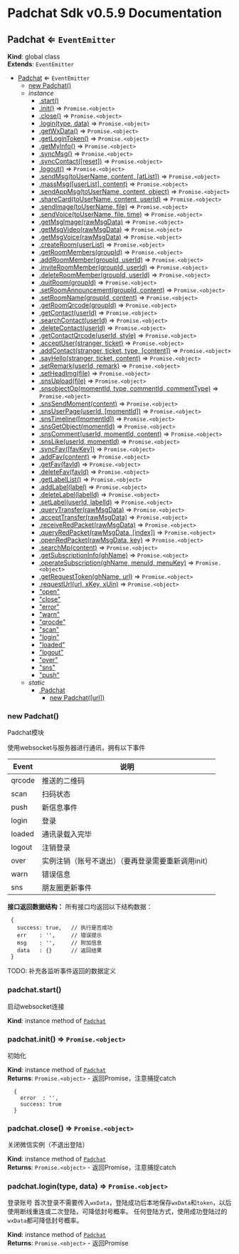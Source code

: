 # Padchat Sdk v0.5.9 Documentation

<a name="Padchat"></a>

## Padchat ⇐ <code>EventEmitter</code>
**Kind**: global class  
**Extends**: <code>EventEmitter</code>  

* [Padchat](#Padchat) ⇐ <code>EventEmitter</code>
    * [new Padchat()](#new_Padchat_new)
    * _instance_
        * [.start()](#Padchat+start)
        * [.init()](#Padchat+init) ⇒ <code>Promise.&lt;object&gt;</code>
        * [.close()](#Padchat+close) ⇒ <code>Promise.&lt;object&gt;</code>
        * [.login(type, data)](#Padchat+login) ⇒ <code>Promise.&lt;object&gt;</code>
        * [.getWxData()](#Padchat+getWxData) ⇒ <code>Promise.&lt;object&gt;</code>
        * [.getLoginToken()](#Padchat+getLoginToken) ⇒ <code>Promise.&lt;object&gt;</code>
        * [.getMyInfo()](#Padchat+getMyInfo) ⇒ <code>Promise.&lt;object&gt;</code>
        * [.syncMsg()](#Padchat+syncMsg) ⇒ <code>Promise.&lt;object&gt;</code>
        * [.syncContact([reset])](#Padchat+syncContact) ⇒ <code>Promise.&lt;object&gt;</code>
        * [.logout()](#Padchat+logout) ⇒ <code>Promise.&lt;object&gt;</code>
        * [.sendMsg(toUserName, content, [atList])](#Padchat+sendMsg) ⇒ <code>Promise.&lt;object&gt;</code>
        * [.massMsg([userList], content)](#Padchat+massMsg) ⇒ <code>Promise.&lt;object&gt;</code>
        * [.sendAppMsg(toUserName, content, object)](#Padchat+sendAppMsg) ⇒ <code>Promise.&lt;object&gt;</code>
        * [.shareCard(toUserName, content, userId)](#Padchat+shareCard) ⇒ <code>Promise.&lt;object&gt;</code>
        * [.sendImage(toUserName, file)](#Padchat+sendImage) ⇒ <code>Promise.&lt;object&gt;</code>
        * [.sendVoice(toUserName, file, time)](#Padchat+sendVoice) ⇒ <code>Promise.&lt;object&gt;</code>
        * [.getMsgImage(rawMsgData)](#Padchat+getMsgImage) ⇒ <code>Promise.&lt;object&gt;</code>
        * [.getMsgVideo(rawMsgData)](#Padchat+getMsgVideo) ⇒ <code>Promise.&lt;object&gt;</code>
        * [.getMsgVoice(rawMsgData)](#Padchat+getMsgVoice) ⇒ <code>Promise.&lt;object&gt;</code>
        * [.createRoom(userList)](#Padchat+createRoom) ⇒ <code>Promise.&lt;object&gt;</code>
        * [.getRoomMembers(groupId)](#Padchat+getRoomMembers) ⇒ <code>Promise.&lt;object&gt;</code>
        * [.addRoomMember(groupId, userId)](#Padchat+addRoomMember) ⇒ <code>Promise.&lt;object&gt;</code>
        * [.inviteRoomMember(groupId, userId)](#Padchat+inviteRoomMember) ⇒ <code>Promise.&lt;object&gt;</code>
        * [.deleteRoomMember(groupId, userId)](#Padchat+deleteRoomMember) ⇒ <code>Promise.&lt;object&gt;</code>
        * [.quitRoom(groupId)](#Padchat+quitRoom) ⇒ <code>Promise.&lt;object&gt;</code>
        * [.setRoomAnnouncement(groupId, content)](#Padchat+setRoomAnnouncement) ⇒ <code>Promise.&lt;object&gt;</code>
        * [.setRoomName(groupId, content)](#Padchat+setRoomName) ⇒ <code>Promise.&lt;object&gt;</code>
        * [.getRoomQrcode(groupId)](#Padchat+getRoomQrcode) ⇒ <code>Promise.&lt;object&gt;</code>
        * [.getContact(userId)](#Padchat+getContact) ⇒ <code>Promise.&lt;object&gt;</code>
        * [.searchContact(userId)](#Padchat+searchContact) ⇒ <code>Promise.&lt;object&gt;</code>
        * [.deleteContact(userId)](#Padchat+deleteContact) ⇒ <code>Promise.&lt;object&gt;</code>
        * [.getContactQrcode(userId, style)](#Padchat+getContactQrcode) ⇒ <code>Promise.&lt;object&gt;</code>
        * [.acceptUser(stranger, ticket)](#Padchat+acceptUser) ⇒ <code>Promise.&lt;object&gt;</code>
        * [.addContact(stranger, ticket, type, [content])](#Padchat+addContact) ⇒ <code>Promise.&lt;object&gt;</code>
        * [.sayHello(stranger, ticket, content)](#Padchat+sayHello) ⇒ <code>Promise.&lt;object&gt;</code>
        * [.setRemark(userId, remark)](#Padchat+setRemark) ⇒ <code>Promise.&lt;object&gt;</code>
        * [.setHeadImg(file)](#Padchat+setHeadImg) ⇒ <code>Promise.&lt;object&gt;</code>
        * [.snsUpload(file)](#Padchat+snsUpload) ⇒ <code>Promise.&lt;object&gt;</code>
        * [.snsobjectOp(momentId, type, commentId, commentType)](#Padchat+snsobjectOp) ⇒ <code>Promise.&lt;object&gt;</code>
        * [.snsSendMoment(content)](#Padchat+snsSendMoment) ⇒ <code>Promise.&lt;object&gt;</code>
        * [.snsUserPage(userId, [momentId])](#Padchat+snsUserPage) ⇒ <code>Promise.&lt;object&gt;</code>
        * [.snsTimeline([momentId])](#Padchat+snsTimeline) ⇒ <code>Promise.&lt;object&gt;</code>
        * [.snsGetObject(momentId)](#Padchat+snsGetObject) ⇒ <code>Promise.&lt;object&gt;</code>
        * [.snsComment(userId, momentId, content)](#Padchat+snsComment) ⇒ <code>Promise.&lt;object&gt;</code>
        * [.snsLike(userId, momentId)](#Padchat+snsLike) ⇒ <code>Promise.&lt;object&gt;</code>
        * [.syncFav([favKey])](#Padchat+syncFav) ⇒ <code>Promise.&lt;object&gt;</code>
        * [.addFav(content)](#Padchat+addFav) ⇒ <code>Promise.&lt;object&gt;</code>
        * [.getFav(favId)](#Padchat+getFav) ⇒ <code>Promise.&lt;object&gt;</code>
        * [.deleteFav(favId)](#Padchat+deleteFav) ⇒ <code>Promise.&lt;object&gt;</code>
        * [.getLabelList()](#Padchat+getLabelList) ⇒ <code>Promise.&lt;object&gt;</code>
        * [.addLabel(label)](#Padchat+addLabel) ⇒ <code>Promise.&lt;object&gt;</code>
        * [.deleteLabel(labelId)](#Padchat+deleteLabel) ⇒ <code>Promise.&lt;object&gt;</code>
        * [.setLabel(userId, labelId)](#Padchat+setLabel) ⇒ <code>Promise.&lt;object&gt;</code>
        * [.queryTransfer(rawMsgData)](#Padchat+queryTransfer) ⇒ <code>Promise.&lt;object&gt;</code>
        * [.acceptTransfer(rawMsgData)](#Padchat+acceptTransfer) ⇒ <code>Promise.&lt;object&gt;</code>
        * [.receiveRedPacket(rawMsgData)](#Padchat+receiveRedPacket) ⇒ <code>Promise.&lt;object&gt;</code>
        * [.queryRedPacket(rawMsgData, [index])](#Padchat+queryRedPacket) ⇒ <code>Promise.&lt;object&gt;</code>
        * [.openRedPacket(rawMsgData, key)](#Padchat+openRedPacket) ⇒ <code>Promise.&lt;object&gt;</code>
        * [.searchMp(content)](#Padchat+searchMp) ⇒ <code>Promise.&lt;object&gt;</code>
        * [.getSubscriptionInfo(ghName)](#Padchat+getSubscriptionInfo) ⇒ <code>Promise.&lt;object&gt;</code>
        * [.operateSubscription(ghName, menuId, menuKey)](#Padchat+operateSubscription) ⇒ <code>Promise.&lt;object&gt;</code>
        * [.getRequestToken(ghName, url)](#Padchat+getRequestToken) ⇒ <code>Promise.&lt;object&gt;</code>
        * [.requestUrl(url, xKey, xUin)](#Padchat+requestUrl) ⇒ <code>Promise.&lt;object&gt;</code>
        * ["open"](#Padchat+event_open)
        * ["close"](#Padchat+event_close)
        * ["error"](#Padchat+event_error)
        * ["warn"](#Padchat+event_warn)
        * ["qrocde"](#Padchat+event_qrocde)
        * ["scan"](#Padchat+event_scan)
        * ["login"](#Padchat+event_login)
        * ["loaded"](#Padchat+event_loaded)
        * ["logout"](#Padchat+event_logout)
        * ["over"](#Padchat+event_over)
        * ["sns"](#Padchat+event_sns)
        * ["push"](#Padchat+event_push)
    * _static_
        * [.Padchat](#Padchat.Padchat)
            * [new Padchat([url])](#new_Padchat.Padchat_new)

<a name="new_Padchat_new"></a>

### new Padchat()
Padchat模块使用websocket与服务器进行通讯，拥有以下事件Event | 说明---- | ----qrcode | 推送的二维码scan | 扫码状态push | 新信息事件login | 登录loaded | 通讯录载入完毕logout | 注销登录over | 实例注销（账号不退出）（要再登录需要重新调用init）warn | 错误信息sns | 朋友圈更新事件**接口返回数据结构：** 所有接口均返回以下结构数据：```
 {
   success: true,   // 执行是否成功
   err    : '',     // 错误提示
   msg    : '',     // 附加信息
   data   : {}      // 返回结果
 }```TODO: 补充各监听事件返回的数据定义

<a name="Padchat+start"></a>

### padchat.start()
启动websocket连接

**Kind**: instance method of [<code>Padchat</code>](#Padchat)  
<a name="Padchat+init"></a>

### padchat.init() ⇒ <code>Promise.&lt;object&gt;</code>
初始化

**Kind**: instance method of [<code>Padchat</code>](#Padchat)  
**Returns**: <code>Promise.&lt;object&gt;</code> - 返回Promise<object>，注意捕捉catch```
  {
    error  : '',
    success: true
  }```  
<a name="Padchat+close"></a>

### padchat.close() ⇒ <code>Promise.&lt;object&gt;</code>
关闭微信实例（不退出登陆）

**Kind**: instance method of [<code>Padchat</code>](#Padchat)  
**Returns**: <code>Promise.&lt;object&gt;</code> - 返回Promise<object>，注意捕捉catch  
<a name="Padchat+login"></a>

### padchat.login(type, data) ⇒ <code>Promise.&lt;object&gt;</code>
登录账号首次登录不需要传入`wxData`，登陆成功后本地保存`wxData`和`token`，以后使用断线重连或二次登陆，可降低封号概率。任何登陆方式，使用成功登陆过的`wxData`都可降低封号概率。

**Kind**: instance method of [<code>Padchat</code>](#Padchat)  
**Returns**: <code>Promise.&lt;object&gt;</code> - 返回Promise<object>，注意捕捉catch```
  {
    error  : '',
    msg    : '请使用手机微信扫码登陆！',
    success: true
  }```  

| Param | Type | Default | Description |
| --- | --- | --- | --- |
| type | <code>string</code> | <code>&quot;qrcode&quot;</code> | 登录类型，默认为扫码登录 <br> `token` **断线重连**，用于短时间使用`wxData`和`token`再次登录。`token`有效期很短，如果登陆失败，建议使用二次登陆方式 <br> `request` **二次登陆**。需要提供`wxData`和`token`数据，手机端会弹出确认框，点击后登陆。不容易封号 <br> `qrcode` **扫码登录**（现在此模式已经可以返回二维码内容的url了） <br> `phone` **手机验证码登录**，建议配合`wxData`使用 <br> `user` **账号密码登录**，建议配合`wxData`使用 |
| data | <code>object</code> |  | 附加数据 |
| [data.wxData] | <code>string</code> |  | 设备信息数据，登录后使用 `getDeviceInfo` 接口获得。<br>使用此数据可免设备安全验证，不容易封号 |
| [data.token] | <code>string</code> |  | 使用用任意方式登录成功后，使用 `getAutoLoginData` 接口获得。 <br>此token有过期时间，断开登录状态一段时间后会过期。 |
| [data.phone] | <code>string</code> |  | 手机号 |
| [data.code] | <code>string</code> |  | 手机验证码 |
| [data.username] | <code>string</code> |  | 用户名/qq号/手机号 |
| [data.password] | <code>string</code> |  | 密码 |

**Example** *(扫码登陆)*  
```js
const wx = new Padchat()
wx.on('open',()=>{
  await wx.init()
  await wx.login('qrcode',{wxData:'xxx'})
})
```
**Example** *(账号密码登陆)*  
```js
const wx = new Padchat()
wx.on('open',()=>{
  await wx.init()
  await wx.login('user',{wxData:'xxx',username:'name',password:'123456'})
})
```
**Example** *(手机验证码)*  
```js
const wx = new Padchat()
wx.on('open',()=>{
  await wx.init()
  await wx.login('phone',{wxData:'xxx',phone:'13512345678',code:'123456'})
})
```
**Example** *(断线重连)*  
```js
const wx = new Padchat()
wx.on('open',()=>{
  await wx.init()
  await wx.login('token',{wxData:'xxx',token:'xxxxx'})
})
```
**Example** *(二次登陆)*  
```js
const wx = new Padchat()
wx.on('open',()=>{
  await wx.init()
  await wx.login('request',{wxData:'xxx',token:'xxxxx'})
})
```
<a name="Padchat+getWxData"></a>

### padchat.getWxData() ⇒ <code>Promise.&lt;object&gt;</code>
获取设备62数据**WARN: ** 如果使用62数据进行登陆，再获取到的62数据是无效的，一定不要用。事实上，只要你有一次登陆成功，以后一直用这个62数据，不需要更换。

**Kind**: instance method of [<code>Padchat</code>](#Padchat)  
**Returns**: <code>Promise.&lt;object&gt;</code> - 返回Promise<object>，注意捕捉catch```
  {
    error: '', success: true,
    data :
      {
        wxData: '62xxxxx'  //设备62数据
      }
  }```  
<a name="Padchat+getLoginToken"></a>

### padchat.getLoginToken() ⇒ <code>Promise.&lt;object&gt;</code>
获取二次登陆数据

**Kind**: instance method of [<code>Padchat</code>](#Padchat)  
**Returns**: <code>Promise.&lt;object&gt;</code> - 返回Promise<object>，注意捕捉catch```
  {
    error  : '',
    success: true,
    data   :
      {
        message: '',
        status : 0,
        token  : 'xxxx',   //二次登陆token
        uin    : 14900000  //微信号uin，唯一值
      }
  }```  
<a name="Padchat+getMyInfo"></a>

### padchat.getMyInfo() ⇒ <code>Promise.&lt;object&gt;</code>
获取微信号信息

**Kind**: instance method of [<code>Padchat</code>](#Padchat)  
**Returns**: <code>Promise.&lt;object&gt;</code> - 返回Promise<object>，注意捕捉catch```
  {
    error  : '',
    success: true,
    data:
      {
        userName: 'wxid_xxxx',   //微信号id，注意不一定是微信号，全局唯一
        uin     : 101234567      //微信号uin，全局唯一
      }
  }```  
<a name="Padchat+syncMsg"></a>

### padchat.syncMsg() ⇒ <code>Promise.&lt;object&gt;</code>
同步消息使用此接口手动触发同步消息，一般用于刚登陆后调用，可立即开始同步消息。否则会在有新消息时才开始同步消息。

**Kind**: instance method of [<code>Padchat</code>](#Padchat)  
**Returns**: <code>Promise.&lt;object&gt;</code> - 返回Promise<object>，注意捕捉catch  
<a name="Padchat+syncContact"></a>

### padchat.syncContact([reset]) ⇒ <code>Promise.&lt;object&gt;</code>
同步通讯录使用此接口可以触发同步通讯录，如果设置`reset`为`true`，则会先重置同步状态。重置同步状态后，会再次接收到前一段时间内的消息推送，需自行处理过滤。

**Kind**: instance method of [<code>Padchat</code>](#Padchat)  
**Returns**: <code>Promise.&lt;object&gt;</code> - 返回Promise<object>，注意捕捉catch  

| Param | Type | Default | Description |
| --- | --- | --- | --- |
| [reset] | <code>boolean</code> | <code>false</code> | 是否重置同步状态 |

<a name="Padchat+logout"></a>

### padchat.logout() ⇒ <code>Promise.&lt;object&gt;</code>
退出登录

**Kind**: instance method of [<code>Padchat</code>](#Padchat)  
**Returns**: <code>Promise.&lt;object&gt;</code> - 返回Promise<object>，注意捕捉catch  
<a name="Padchat+sendMsg"></a>

### padchat.sendMsg(toUserName, content, [atList]) ⇒ <code>Promise.&lt;object&gt;</code>
发送文字信息

**Kind**: instance method of [<code>Padchat</code>](#Padchat)  
**Returns**: <code>Promise.&lt;object&gt;</code> - 返回Promise<object>，注意捕捉catch```
  {
    error: '', success: true,
    data : {
      message: '',
      msgId  : '5172746684759824075',
      status : 0
    }
  }```  

| Param | Type | Default | Description |
| --- | --- | --- | --- |
| toUserName | <code>string</code> |  | 接收者的wxid |
| content | <code>string</code> |  | 内容文本 |
| [atList] | <code>Array.&lt;string&gt;</code> | <code>[]</code> | 向群内发信息时，要@的用户wxid数组 FIXME: 无法At用户 |

<a name="Padchat+massMsg"></a>

### padchat.massMsg([userList], content) ⇒ <code>Promise.&lt;object&gt;</code>
群发文字信息FIXME: 此接口有问题，暂停使用

**Kind**: instance method of [<code>Padchat</code>](#Padchat)  
**Returns**: <code>Promise.&lt;object&gt;</code> - 返回Promise<object>，注意捕捉catch  

| Param | Type | Default | Description |
| --- | --- | --- | --- |
| [userList] | <code>Array.&lt;string&gt;</code> | <code>[]</code> | 接收者wxid数组 |
| content | <code>string</code> |  | 内容文本 |

<a name="Padchat+sendAppMsg"></a>

### padchat.sendAppMsg(toUserName, content, object) ⇒ <code>Promise.&lt;object&gt;</code>
发送App消息(含小程序)

**Kind**: instance method of [<code>Padchat</code>](#Padchat)  
**Returns**: <code>Promise.&lt;object&gt;</code> - 返回Promise<object>，注意捕捉catch```
  {
    error: '', success: true,
    data : {
      message: '',
      msgId  : '2195811529497100215',
      status : 0
    }
  }```  

| Param | Type | Description |
| --- | --- | --- |
| toUserName | <code>string</code> | 接收者的wxid |
| content | <code>object</code> \| <code>string</code> | app消息体文本(appmsg xml结构) |
| object | <code>object</code> | app消息体对象(消息体文本和对象二选一) |
| [object.appid] | <code>string</code> | appid，忽略即可 |
| [object.sdkver] | <code>string</code> | sdk版本，忽略即可 |
| [object.title] | <code>string</code> | 标题 |
| [object.des] | <code>string</code> | 描述 |
| [object.url] | <code>string</code> | 链接url |
| [object.thumburl] | <code>string</code> | 缩略图url |

**Example** *(发送app消息对象)*  
```js
// 直接在第二个参数中传入消息体对象
await wx.sendAppMsg('filehelper',{
      appid    = '',   //appid，忽略即可
      sdkver   = '',   //sdk版本，忽略即可
      title    = '',   //标题
      des      = '',   //描述
      url      = '',   //链接url
      thumburl = '',   //缩略图url
    })
```
**Example** *(发送app消息体文本)*  
```js
// 如第二个参数传入非空文本，则忽略第三个参数
await wx.sendAppMsg('filehelper','<appmsg><title>标题</title><des>描述</des><action>view</action><type>5</type><showtype>0</showtype><content></content><url>http://wx.qq.com</url><thumburl>http://wx.qq.com/logo.png</thumburl></appmsg>'})
```
<a name="Padchat+shareCard"></a>

### padchat.shareCard(toUserName, content, userId) ⇒ <code>Promise.&lt;object&gt;</code>
分享名片

**Kind**: instance method of [<code>Padchat</code>](#Padchat)  
**Returns**: <code>Promise.&lt;object&gt;</code> - 返回Promise<object>，注意捕捉catch```
  {
    error: '', success: true,
    data : {
      message: '',
      msgId  : '1797099903789182796',
      status : 0
    }
  }```  

| Param | Type | Description |
| --- | --- | --- |
| toUserName | <code>string</code> | 接收者的wxid |
| content | <code>string</code> | 内容文本 |
| userId | <code>string</code> | 被分享人wxid |

<a name="Padchat+sendImage"></a>

### padchat.sendImage(toUserName, file) ⇒ <code>Promise.&lt;object&gt;</code>
发送图片消息

**Kind**: instance method of [<code>Padchat</code>](#Padchat)  
**Returns**: <code>Promise.&lt;object&gt;</code> - 返回Promise<object>，注意捕捉catch```
  {
    error: '', success: true,
    data : {
      message: '',
      msgId  : '1797099903789182796',
      status : 0
    }
  }```  

| Param | Type | Description |
| --- | --- | --- |
| toUserName | <code>string</code> | 接收者的wxid |
| file | <code>Buffer</code> \| <code>string</code> | 图片Buffer数据或base64 |

<a name="Padchat+sendVoice"></a>

### padchat.sendVoice(toUserName, file, time) ⇒ <code>Promise.&lt;object&gt;</code>
发送语音消息注意：只能发送silk格式的语音文件

**Kind**: instance method of [<code>Padchat</code>](#Padchat)  
**Returns**: <code>Promise.&lt;object&gt;</code> - 返回Promise<object>，注意捕捉catch```
  {
    error: '', success: true,
    data : {
      data   : 2490,                   //语音文件尺寸
      message: '',
      msgId  : '136722815749654341',
      size   : 0,
      status : 0
    }
  }```  

| Param | Type | Default | Description |
| --- | --- | --- | --- |
| toUserName | <code>string</code> |  | 接收者的wxid |
| file | <code>Buffer</code> \| <code>string</code> |  | 语音Buffer数据或base64 |
| time | <code>number</code> | <code>0</code> | 语音时间，单位为毫秒 |

<a name="Padchat+getMsgImage"></a>

### padchat.getMsgImage(rawMsgData) ⇒ <code>Promise.&lt;object&gt;</code>
获取消息原始图片在push事件中收到的data数据是缩略图图片数据，使用本接口获取原图数据

**Kind**: instance method of [<code>Padchat</code>](#Padchat)  
**Returns**: <code>Promise.&lt;object&gt;</code> - 返回Promise<object>，注意捕捉catch```
  {
    success: true,
    data   :
      {
        image  : 'base64_xxxx',   //base64编码的原图数据
        message: '',
        size   : 8139,            //图片数据尺寸
        status : 0
      }
  }```  

| Param | Type | Description |
| --- | --- | --- |
| rawMsgData | <code>object</code> | 推送的消息结构体，即`push`事件中收到的Object |

<a name="Padchat+getMsgVideo"></a>

### padchat.getMsgVideo(rawMsgData) ⇒ <code>Promise.&lt;object&gt;</code>
获取消息原始视频在push事件中只获得推送通知，不包含视频数据，需要使用本接口获取视频文件数据

**Kind**: instance method of [<code>Padchat</code>](#Padchat)  
**Returns**: <code>Promise.&lt;object&gt;</code> - 返回Promise<object>，注意捕捉catch```
  {
    success: true,
    data   :
      {
        message: '',
        size   : 160036,        //视频数据尺寸
        status : 0,
        video  : 'base64_xxxx'  //base64编码的视频数据
      }
  }```  

| Param | Type | Description |
| --- | --- | --- |
| rawMsgData | <code>object</code> | 推送的消息结构体，即`push`事件中收到的Object |

<a name="Padchat+getMsgVoice"></a>

### padchat.getMsgVoice(rawMsgData) ⇒ <code>Promise.&lt;object&gt;</code>
获取消息语音数据这个接口获取到的与push事件中接收到的数据一致，是base64编码的silk格式语音数据BUG: 超过60Kb的语音数据，只能拉取到60Kb，也就是说大约36~40秒以上的语音会丢失后边部分语音内容

**Kind**: instance method of [<code>Padchat</code>](#Padchat)  
**Returns**: <code>Promise.&lt;object&gt;</code> - 返回Promise<object>，注意捕捉catch```
  {
    success: true,
    data   :
      {
        message: '',
        size   : 2490,          //语音数据尺寸
        status : 0,
        voice  : 'base64_xxxx'  //base64编码的语音数据
      }
  }```  

| Param | Type | Description |
| --- | --- | --- |
| rawMsgData | <code>object</code> | 推送的消息结构体，即`push`事件中收到的Object |

<a name="Padchat+createRoom"></a>

### padchat.createRoom(userList) ⇒ <code>Promise.&lt;object&gt;</code>
创建群注意：如果有用户存在问题不能进群，则会建群失败。但判断是否成功应以`userName`字段

**Kind**: instance method of [<code>Padchat</code>](#Padchat)  
**Returns**: <code>Promise.&lt;object&gt;</code> - 返回Promise<object>，注意捕捉catch```
  {
    success: true,
    data   :
      {
        message : 'Everything is OK',    //操作结果提示，失败为`MemberList are wrong`
        status  : 0,
        userName: '5658541000@chatroom'  //如果建群成功，则返回群id
      }
  }```  

| Param | Type | Description |
| --- | --- | --- |
| userList | <code>Array.&lt;string&gt;</code> | 用户wxid数组 |

<a name="Padchat+getRoomMembers"></a>

### padchat.getRoomMembers(groupId) ⇒ <code>Promise.&lt;object&gt;</code>
获取群成员信息

**Kind**: instance method of [<code>Padchat</code>](#Padchat)  
**Returns**: <code>Promise.&lt;object&gt;</code> - 返回Promise<object>，注意捕捉catch```
  {
    success: true,
    data   :
      {
        chatroomId: 700000001,
        count     : 3,           //群成员数量
        member    :              //群成员列表
         [{
            bigHead         : 'http://wx.qlogo.cn/xxx/0',     //大头像url
            chatroomNickName: '',                             //群内昵称
            invitedBy       : 'binsee',                       //进群邀请人
            nickName        : '小木匠',                          //昵称
            smallHead       : 'http://wx.qlogo.cn/xxx/132',   //小头像url
            userName        : 'wxid_xxxx'                     //wxid
          }],
        message : '',
        status  : 0,
        userName: '5658541000@chatroom'  //群id
      }
  }```  

| Param | Type | Description |
| --- | --- | --- |
| groupId | <code>string</code> | 群id |

<a name="Padchat+addRoomMember"></a>

### padchat.addRoomMember(groupId, userId) ⇒ <code>Promise.&lt;object&gt;</code>
添加群成员

**Kind**: instance method of [<code>Padchat</code>](#Padchat)  
**Returns**: <code>Promise.&lt;object&gt;</code> - 返回Promise<object>，注意捕捉catch```
  {
    success: true,
    data   : {
      message: 'Everything is OK',   //失败为`MemberList are wrong`
      status : 0
    }
  }```  

| Param | Type | Description |
| --- | --- | --- |
| groupId | <code>string</code> | 群id |
| userId | <code>string</code> | 用户wxid |

<a name="Padchat+inviteRoomMember"></a>

### padchat.inviteRoomMember(groupId, userId) ⇒ <code>Promise.&lt;object&gt;</code>
邀请群成员会给对方发送一条邀请消息，无法判断对方是否真的接收到

**Kind**: instance method of [<code>Padchat</code>](#Padchat)  
**Returns**: <code>Promise.&lt;object&gt;</code> - 返回Promise<object>，注意捕捉catch```
  {
    success: true,
    data   : {
      message: '',
      status : 0
    }
  }```  

| Param | Type | Description |
| --- | --- | --- |
| groupId | <code>string</code> | 群id |
| userId | <code>string</code> | 用户wxid |

<a name="Padchat+deleteRoomMember"></a>

### padchat.deleteRoomMember(groupId, userId) ⇒ <code>Promise.&lt;object&gt;</code>
删除群成员

**Kind**: instance method of [<code>Padchat</code>](#Padchat)  
**Returns**: <code>Promise.&lt;object&gt;</code> - 返回Promise<object>，注意捕捉catch```
  {
    success: true,
    data   : {
      message: '',
      status : 0
    }
  }```  

| Param | Type | Description |
| --- | --- | --- |
| groupId | <code>string</code> | 群id |
| userId | <code>string</code> | 用户wxid |

<a name="Padchat+quitRoom"></a>

### padchat.quitRoom(groupId) ⇒ <code>Promise.&lt;object&gt;</code>
退出群

**Kind**: instance method of [<code>Padchat</code>](#Padchat)  
**Returns**: <code>Promise.&lt;object&gt;</code> - 返回Promise<object>，注意捕捉catch```
  {
    success: true,
    data   : {
      message: '',
      status : 0
    }
  }```  

| Param | Type | Description |
| --- | --- | --- |
| groupId | <code>string</code> | 群id |

<a name="Padchat+setRoomAnnouncement"></a>

### padchat.setRoomAnnouncement(groupId, content) ⇒ <code>Promise.&lt;object&gt;</code>
设置群公告

**Kind**: instance method of [<code>Padchat</code>](#Padchat)  
**Returns**: <code>Promise.&lt;object&gt;</code> - 返回Promise<object>，注意捕捉catch```
  {
    success: true,
    data   : {
      message: '',
      status : 0
    }
  }```  

| Param | Type | Description |
| --- | --- | --- |
| groupId | <code>string</code> | 群id |
| content | <code>string</code> | 群公告内容 |

<a name="Padchat+setRoomName"></a>

### padchat.setRoomName(groupId, content) ⇒ <code>Promise.&lt;object&gt;</code>
设置群名称

**Kind**: instance method of [<code>Padchat</code>](#Padchat)  
**Returns**: <code>Promise.&lt;object&gt;</code> - 返回Promise<object>，注意捕捉catch```
  {
    success: true,
    data   : {
      message: '',
      status : 0
    }
  }```  

| Param | Type | Description |
| --- | --- | --- |
| groupId | <code>string</code> | 群id |
| content | <code>string</code> | 群名称 |

<a name="Padchat+getRoomQrcode"></a>

### padchat.getRoomQrcode(groupId) ⇒ <code>Promise.&lt;object&gt;</code>
获取微信群二维码

**Kind**: instance method of [<code>Padchat</code>](#Padchat)  
**Returns**: <code>Promise.&lt;object&gt;</code> - 返回Promise<object>，注意捕捉catch```
  {
    success: true,
    data   :
      {
        footer : '该二维码7天内(4月13日前)有效，重新进入将更新',
        message: '',
        qrCode : '',                            //进群二维码图片base64
        status : 0
      }
  }```  

| Param | Type | Description |
| --- | --- | --- |
| groupId | <code>string</code> | 群id |

<a name="Padchat+getContact"></a>

### padchat.getContact(userId) ⇒ <code>Promise.&lt;object&gt;</code>
获取用户/群信息

**Kind**: instance method of [<code>Padchat</code>](#Padchat)  
**Returns**: <code>Promise.&lt;object&gt;</code> - 返回Promise<object>，注意捕捉catch微信用户/公众号返回：```
  {
    success: true,
    data   :
      {
        bigHead        : 'http://wx.qlogo.cn/xxx/0',     //大头像url
        city           : 'mesa',                         //城市
        country        : 'CN',                           //国家
        intro          : '',                             //简介（公众号主体）
        label          : '',                             //（标签）
        message        : '',
        nickName       : '杉木',                           //昵称
        provincia      : 'Henan',                        //省份
        pyInitial      : 'SM',                           //昵称拼音简写
        quanPin        : 'shamu',                        //昵称拼音
        remark         : '',                             //备注
        remarkPyInitial: '',                             //备注拼音简写
        remarkQuanPin  : '',                             //备注拼音
        sex            : 1,                              //性别：1男2女
        signature      : '签名',                           //个性签名
        smallHead      : 'http://wx.qlogo.cn/xxx/132',   //小头像url
        status         : 0,
        stranger       : 'v1_xxx@stranger',              //用户v1码，从未加过好友则为空
        ticket         : 'v2_xxx@stranger',              //用户v2码，如果非空则为单向好友(非对方好友)
        userName       : 'binxxx'                        //用户wxid
      }
  }```微信群返回:```
  {
    success: true,
    data   : {
      city           : '',
      country        : '',
      intro          : '',
      label          : '',
      member         : [],                            //群成员wxid数组
      message        : '',
      provincia      : '',
      remark         : '',
      sex            : 0,
      signature      : '',
      status         : 0,
      stranger       : 'v1_xxx@stranger',
      ticket         : '',
      bigHead        : '',
      chatroomId     : 700001234,
      chatroomOwner  : 'wxid_xxx',
      maxMemberCount : 500,                           //群最大人数
      memberCount    : 377,                           //群当前人数
      nickName       : 'Wechaty Developers\' Home',   //群名称
      pyInitial      : 'WECHATYDEVELOPERSHOME',
      quanPin        : 'WechatyDevelopersHome',
      remarkPyInitial: '',
      remarkQuanPin  : '',
      smallHead      : 'http://wx.qlogo.cn/xxx/0',    //群头像url
      userName       : '1234567890@chatroom'
    }
  }```  

| Param | Type | Description |
| --- | --- | --- |
| userId | <code>string</code> | 用户wxid/群id |

<a name="Padchat+searchContact"></a>

### padchat.searchContact(userId) ⇒ <code>Promise.&lt;object&gt;</code>
搜索用户可用此接口来判断是否已经加对方为好友

**Kind**: instance method of [<code>Padchat</code>](#Padchat)  
**Returns**: <code>Promise.&lt;object&gt;</code> - 返回Promise<object>，注意捕捉catch```
  {
    success: true,
    data   :
      {
        bigHead  : 'http://wx.qlogo.cn/xxx/0',     //大头像url
        city     : 'mesa',                         //城市
        country  : 'CN',                           //国家
        message  : '',
        nickName : '杉木',                           //昵称
        provincia: 'Henan',                        //省份
        pyInitial: 'SM',                           //昵称拼音简写
        quanPin  : 'shamu',                        //昵称拼音
        sex      : 1,                              //性别：1男2女
        signature: '签名',                           //个性签名
        smallHead: 'http://wx.qlogo.cn/xxx/132',   //小头像url
        status   : 0,
        stranger : 'v1_xxx@stranger',              //好友为空，非好友显示v2码
        userName : 'binxxx'                        //是自己好友显示wxid，非好友为v1码
      }
  }```  

| Param | Type | Description |
| --- | --- | --- |
| userId | <code>string</code> | 用户wxid |

<a name="Padchat+deleteContact"></a>

### padchat.deleteContact(userId) ⇒ <code>Promise.&lt;object&gt;</code>
删除好友

**Kind**: instance method of [<code>Padchat</code>](#Padchat)  
**Returns**: <code>Promise.&lt;object&gt;</code> - 返回Promise<object>，注意捕捉catch```
  {
    success: true,
    data   : {
      message: '',
      status : 0
    }
  }```  

| Param | Type | Description |
| --- | --- | --- |
| userId | <code>string</code> | 用户wxid |

<a name="Padchat+getContactQrcode"></a>

### padchat.getContactQrcode(userId, style) ⇒ <code>Promise.&lt;object&gt;</code>
获取用户二维码仅限获取自己的二维码，无法获取其他人的二维码

**Kind**: instance method of [<code>Padchat</code>](#Padchat)  
**Returns**: <code>Promise.&lt;object&gt;</code> - 返回Promise<object>，注意捕捉catch```
  {
    success: true,
    data   :
      {
        footer : '',
        message: '',
        qrCode : '',   //二维码图片base64
        status : 0
      }
  }```  

| Param | Type | Default | Description |
| --- | --- | --- | --- |
| userId | <code>string</code> |  | 用户wxid |
| style | <code>Number</code> | <code>0</code> | 二维码风格。可用范围0-3 |

<a name="Padchat+acceptUser"></a>

### padchat.acceptUser(stranger, ticket) ⇒ <code>Promise.&lt;object&gt;</code>
通过好友验证

**Kind**: instance method of [<code>Padchat</code>](#Padchat)  
**Returns**: <code>Promise.&lt;object&gt;</code> - 返回Promise<object>，注意捕捉catch```
  {
    success: true,
    data   : {
      message: '',
      status : 0
    }
  }```  

| Param | Type | Description |
| --- | --- | --- |
| stranger | <code>string</code> | 用户stranger数据 |
| ticket | <code>string</code> | 用户ticket数据 |

<a name="Padchat+addContact"></a>

### padchat.addContact(stranger, ticket, type, [content]) ⇒ <code>Promise.&lt;object&gt;</code>
添加好友

**Kind**: instance method of [<code>Padchat</code>](#Padchat)  
**Returns**: <code>Promise.&lt;object&gt;</code> - 返回Promise<object>，注意捕捉catch```
  {
    success: true,
    data   : {
      message: '',
      status : 0    //如果对方设置了验证，会返回-44
    }
  }```  

| Param | Type | Default | Description |
| --- | --- | --- | --- |
| stranger | <code>string</code> |  | 用户stranger数据 |
| ticket | <code>string</code> |  | 用户ticket数据 |
| type | <code>Number</code> | <code>3</code> | 添加好友途径   <br> `0` : 通过微信号搜索   <br> `1` : 搜索QQ号   <br> `3` : 通过微信号搜索   <br> `4` : 通过QQ好友添加   <br> `8` : 通过群聊   <br> `12`: 来自QQ好友   <br> `14`: 通过群聊   <br> `15`: 通过搜索手机号   <br> `17`: 通过名片分享      //未验证   <br> `22`: 通过摇一摇打招呼方式  //未验证   <br> `25`: 通过漂流瓶       //未验证   <br> `30`: 通过二维码方式     //未验证 |
| [content] | <code>string</code> | <code>&quot;&#x27;&#x27;&quot;</code> | 验证信息 |

<a name="Padchat+sayHello"></a>

### padchat.sayHello(stranger, ticket, content) ⇒ <code>Promise.&lt;object&gt;</code>
打招呼如果已经是好友，会收到由系统自动发送，来自对方的一条文本信息“xx已通过你的朋友验证请求，现在可以开始聊天了”

**Kind**: instance method of [<code>Padchat</code>](#Padchat)  
**Returns**: <code>Promise.&lt;object&gt;</code> - 返回Promise<object>，注意捕捉catch```
  {
    success: true,
    data   : {
      message: '',
      status : 0
    }
  }```  

| Param | Type | Description |
| --- | --- | --- |
| stranger | <code>string</code> | 用户stranger数据 |
| ticket | <code>string</code> | 用户ticket数据 |
| content | <code>string</code> | 打招呼内容 |

<a name="Padchat+setRemark"></a>

### padchat.setRemark(userId, remark) ⇒ <code>Promise.&lt;object&gt;</code>
设置备注

**Kind**: instance method of [<code>Padchat</code>](#Padchat)  
**Returns**: <code>Promise.&lt;object&gt;</code> - 返回Promise<object>，注意捕捉catch```
  {
    success: true,
    data   : {
      message: '',
      status : 0
    }
  }```  

| Param | Type | Description |
| --- | --- | --- |
| userId | <code>string</code> | 用户wxid |
| remark | <code>string</code> | 备注名称 |

<a name="Padchat+setHeadImg"></a>

### padchat.setHeadImg(file) ⇒ <code>Promise.&lt;object&gt;</code>
设置头像

**Kind**: instance method of [<code>Padchat</code>](#Padchat)  
**Returns**: <code>Promise.&lt;object&gt;</code> - 返回Promise<object>，注意捕捉catch```
    {
      success: true,
      data   :
        {
          bigHead  : 'http://wx.qlogo.cn/mmhead/ver_1/xxx/0',
          data     : 1527,                                        //图片文件尺寸
          message  : '',
          size     : 1527,                                        //图片文件尺寸
          smallHead: 'http://wx.qlogo.cn/mmhead/ver_1/xxx/132',
          status   : 0
        }
    }```  

| Param | Type | Description |
| --- | --- | --- |
| file | <code>Buffer</code> \| <code>string</code> | 图片Buffer数据或base64 |

<a name="Padchat+snsUpload"></a>

### padchat.snsUpload(file) ⇒ <code>Promise.&lt;object&gt;</code>
上传图片到朋友圈NOTE: 此接口只能上传图片，并不会将图片发到朋友圈中

**Kind**: instance method of [<code>Padchat</code>](#Padchat)  
**Returns**: <code>Promise.&lt;object&gt;</code> - 返回Promise<object>，注意捕捉catch```
    {
      success: true,
      data   :
        {
          bigHead  : 'http://mmsns.qpic.cn/mmsns/xxx/0',
          data     : 1527,                                   //图片文件尺寸
          message  : '',
          size     : 1527,                                   //图片文件尺寸
          smallHead: 'http://mmsns.qpic.cn/mmsns/xxx/150',
          status   : 0
        }
    }```  

| Param | Type | Description |
| --- | --- | --- |
| file | <code>Buffer</code> \| <code>string</code> | 图片Buffer数据或base64 |

<a name="Padchat+snsobjectOp"></a>

### padchat.snsobjectOp(momentId, type, commentId, commentType) ⇒ <code>Promise.&lt;object&gt;</code>
操作朋友圈

**Kind**: instance method of [<code>Padchat</code>](#Padchat)  
**Returns**: <code>Promise.&lt;object&gt;</code> - 返回Promise<object>，注意捕捉catch```
  {
    success: true,
    data   : {
      message: '',
      status : 0
    }
  }```  

| Param | Type | Default | Description |
| --- | --- | --- | --- |
| momentId | <code>string</code> |  | 朋友圈信息id |
| type | <code>Number</code> |  | 操作类型，1为删除朋友圈，4为删除评论，5为取消赞 |
| commentId | <code>Number</code> |  | 操作类型，当type为4时，对应删除评论的id，其他状态为0 |
| commentType | <code>Number</code> | <code>2</code> | 操作类型，当删除评论时可用，需与评论type字段一致 |

<a name="Padchat+snsSendMoment"></a>

### padchat.snsSendMoment(content) ⇒ <code>Promise.&lt;object&gt;</code>
发朋友圈

**Kind**: instance method of [<code>Padchat</code>](#Padchat)  
**Returns**: <code>Promise.&lt;object&gt;</code> - 返回Promise<object>，注意捕捉catch```
  {
    success: true,
    data   :
      {
        data:
          {
            create_time: 1523015689,
            description:              //朋友圈信息xml结构体文本
            '<Timelineobject><id>12775981595019653292</id><username>wxid_xxx</username><createTime>1523015689</createTime><contentDesc>来自代码发的朋友圈</contentDesc><contentDescShowType>0</contentDescShowType><contentDescScene>3</contentDescScene><private>0</private><sightFolded>0</sightFolded><appInfo><id></id><version></version><appName></appName><installUrl></installUrl><fromUrl></fromUrl><isForceUpdate>0</isForceUpdate></appInfo><sourceUserName></sourceUserName><sourceNickName></sourceNickName><statisticsData></statisticsData><statExtStr></statExtStr><Contentobject><contentStyle>2</contentStyle><title></title><description></description><mediaList></mediaList><contentUrl></contentUrl></Contentobject><actionInfo><appMsg><messageAction></messageAction></appMsg></actionInfo><location poiClassifyId="" poiName="" poiAddress="" poiClassifyType="0" city=""></location><publicUserName></publicUserName><streamvideo><streamvideourl></streamvideourl><streamvideothumburl></streamvideothumburl><streamvideoweburl></streamvideoweburl></streamvideo></Timelineobject>',
            id       : '12775981595019653292',   //朋友圈信息id
            nick_name: '小木匠',
            user_name: 'wxid_xxxx'
          },
        message: '',
        status : 0
      }
  }```  

| Param | Type | Description |
| --- | --- | --- |
| content | <code>string</code> | 文本内容或`Timelineobject`结构体文本 |

<a name="Padchat+snsUserPage"></a>

### padchat.snsUserPage(userId, [momentId]) ⇒ <code>Promise.&lt;object&gt;</code>
查看用户朋友圈

**Kind**: instance method of [<code>Padchat</code>](#Padchat)  
**Returns**: <code>Promise.&lt;object&gt;</code> - 返回Promise<object>，注意捕捉catch```
  {
    success: true,
    data   :
      {
        count: 1,
        data :     //朋友圈信息结构数组（无评论和点赞数据）
          [{
            create_time: 1523015689,
            description: '<Timelineobject><id>12775981595019653292</id><username>wxid_xxx</username><createTime>1523015689</createTime><contentDesc>来自代码发的朋友圈</contentDesc><contentDescShowType>0</contentDescShowType><contentDescScene>3</contentDescScene><private>0</private> <sightFolded>0</sightFolded> <appInfo><id></id><version></version><appName></appName><installUrl></installUrl><fromUrl></fromUrl><isForceUpdate>0</isForceUpdate></appInfo> <sourceUserName></sourceUserName> <sourceNickName></sourceNickName> <statisticsData></statisticsData> <statExtStr></statExtStr> <Contentobject><contentStyle>2</contentStyle><title></title><description></description><mediaList></mediaList><contentUrl></contentUrl></Contentobject> <actionInfo><appMsg><messageAction></messageAction></appMsg></actionInfo> <location poiClassifyId="" poiName="" poiAddress="" poiClassifyType="0" city=""></location> <publicUserName></publicUserName> <streamvideo><streamvideourl></streamvideourl><streamvideothumburl></streamvideothumburl><streamvideoweburl></streamvideoweburl></streamvideo></Timelineobject> ',
            id         : '12775981595019653292',
            nick_name  : '小木匠',
            user_name  : 'wxid_xxx'
          }],
        message: '',
        page   : '81cb2ad01ebc219f',
        status : 0
      }
  }```  

| Param | Type | Default | Description |
| --- | --- | --- | --- |
| userId | <code>string</code> |  | 用户wxid |
| [momentId] | <code>string</code> | <code>&quot;&#x27;&#x27;&quot;</code> | 朋友圈信息id 首次传入空即获取第一页，以后传入上次拉取的最后一条信息id |

<a name="Padchat+snsTimeline"></a>

### padchat.snsTimeline([momentId]) ⇒ <code>Promise.&lt;object&gt;</code>
查看朋友圈动态

**Kind**: instance method of [<code>Padchat</code>](#Padchat)  
**Returns**: <code>Promise.&lt;object&gt;</code> - 返回Promise<object>，注意捕捉catch```
  {
    success: true,
    data   :
      {
        count: 1,
        data :     //朋友圈信息结构数组（无评论和点赞数据）
          [{
            create_time: 1523015689,
            description: '<Timelineobject><id>12775981595019653292</id><username>wxid_xxx</username><createTime>1523015689</createTime><contentDesc>来自代码发的朋友圈</contentDesc><contentDescShowType>0</contentDescShowType><contentDescScene>3</contentDescScene><private>0</private> <sightFolded>0</sightFolded> <appInfo><id></id><version></version><appName></appName><installUrl></installUrl><fromUrl></fromUrl><isForceUpdate>0</isForceUpdate></appInfo> <sourceUserName></sourceUserName> <sourceNickName></sourceNickName> <statisticsData></statisticsData> <statExtStr></statExtStr> <Contentobject><contentStyle>2</contentStyle><title></title><description></description><mediaList></mediaList><contentUrl></contentUrl></Contentobject> <actionInfo><appMsg><messageAction></messageAction></appMsg></actionInfo> <location poiClassifyId="" poiName="" poiAddress="" poiClassifyType="0" city=""></location> <publicUserName></publicUserName> <streamvideo><streamvideourl></streamvideourl><streamvideothumburl></streamvideothumburl><streamvideoweburl></streamvideoweburl></streamvideo></Timelineobject> ',
            id         : '12775981595019653292',
            nick_name  : '小木匠',
            user_name  : 'wxid_xxx'
          }],
        message: '',
        page   : '81cb2ad01ebc219f',
        status : 0
      }
  }```  

| Param | Type | Default | Description |
| --- | --- | --- | --- |
| [momentId] | <code>string</code> | <code>&quot;&#x27;&#x27;&quot;</code> | 朋友圈信息id 首次传入空即获取第一页，以后传入上次拉取的最后一条信息id |

<a name="Padchat+snsGetObject"></a>

### padchat.snsGetObject(momentId) ⇒ <code>Promise.&lt;object&gt;</code>
获取朋友圈信息详情

**Kind**: instance method of [<code>Padchat</code>](#Padchat)  
**Returns**: <code>Promise.&lt;object&gt;</code> - 返回Promise<object>，注意捕捉catch```
  {
    success: true,
    data   : {
      data   : {},   //朋友圈信息结构
      message: '',
      status : 0
    }
  }```  

| Param | Type | Description |
| --- | --- | --- |
| momentId | <code>string</code> | 朋友圈信息id |

<a name="Padchat+snsComment"></a>

### padchat.snsComment(userId, momentId, content) ⇒ <code>Promise.&lt;object&gt;</code>
评论朋友圈

**Kind**: instance method of [<code>Padchat</code>](#Padchat)  
**Returns**: <code>Promise.&lt;object&gt;</code> - 返回Promise<object>，注意捕捉catch```
  {
    success: true,
    data   : {
      data   : {},   //朋友圈信息结构
      message: '',
      status : 0
    }
  }```  

| Param | Type | Description |
| --- | --- | --- |
| userId | <code>string</code> | 用户wxid |
| momentId | <code>string</code> | 朋友圈信息id |
| content | <code>string</code> | 内容文本 |

<a name="Padchat+snsLike"></a>

### padchat.snsLike(userId, momentId) ⇒ <code>Promise.&lt;object&gt;</code>
朋友圈点赞

**Kind**: instance method of [<code>Padchat</code>](#Padchat)  
**Returns**: <code>Promise.&lt;object&gt;</code> - 返回Promise<object>，注意捕捉catch```
  {
    success: true,
    data   : {
      data   : {},   //朋友圈信息结构
      message: '',
      status : 0
    }
  }```  

| Param | Type | Description |
| --- | --- | --- |
| userId | <code>string</code> | 用户wxid |
| momentId | <code>string</code> | 朋友圈信息id |

<a name="Padchat+syncFav"></a>

### padchat.syncFav([favKey]) ⇒ <code>Promise.&lt;object&gt;</code>
同步收藏消息

**Kind**: instance method of [<code>Padchat</code>](#Padchat)  
**Returns**: <code>Promise.&lt;object&gt;</code> - 返回Promise<object>，注意捕捉catch```
  {
    success: true,
    data   :
      {
        continue: 0,
        data    :     //收藏消息列表，如果没有则为null
          [
            {
              flag: 0,            //首次标志，0为有效，1为已取消收藏
              id  : 3,            //收藏id
              seq : 652265243,    //收藏随机值
              time: 1515042008,   //收藏时间
              type: 5             //收藏类型：1文本;2图片;3语音;4视频;5图文消息
            }
          ],
        key    : 'kzTKsdjD6PM0bbQv+oP7vQ==',   //下次的同步key，类似分页
        message: '',
        status : 0
      }
  }```  

| Param | Type | Default | Description |
| --- | --- | --- | --- |
| [favKey] | <code>string</code> | <code>&quot;&#x27;&#x27;&quot;</code> | 同步key，首次不用传入 |

<a name="Padchat+addFav"></a>

### padchat.addFav(content) ⇒ <code>Promise.&lt;object&gt;</code>
添加收藏

**Kind**: instance method of [<code>Padchat</code>](#Padchat)  
**Returns**: <code>Promise.&lt;object&gt;</code> - 返回Promise<object>，注意捕捉catch  

| Param | Type | Description |
| --- | --- | --- |
| content | <code>string</code> | 内容文本 |

<a name="Padchat+getFav"></a>

### padchat.getFav(favId) ⇒ <code>Promise.&lt;object&gt;</code>
获取收藏消息详情

**Kind**: instance method of [<code>Padchat</code>](#Padchat)  
**Returns**: <code>Promise.&lt;object&gt;</code> - 返回Promise<object>，注意捕捉catch```
  {
    success: true,
    data   :
      {
        data:
          [
            , {
              flag  : 0,   //收藏状态：0为有效，1为无效(已删除)
              id    : 3,   //收藏id，如果为0则为无效收藏
              object:      //收藏对象结构体文本
                '<favitem type="5"><desc>DaoCloud 首席架构师王天青：下一代应用转型之道、术、器</desc><source sourcetype="1" sourceid="5353367357590009973"><fromusr>gh_4b6a20bcdd8b</fromusr><tousr>wxid_xxx</tousr><msgid>5353367357590009973</msgid><link>http://mp.weixin.qq.com/s?__biz=MzA5MzA2Njk5OA==&amp;mid=2650096972&amp;idx=1&amp;sn=8707378d0c0bdc0d14d1ac93972c5862&amp;chksm=886266d5bf15efc386050508a2cafb1adb806196f40f4f1bde8e944926c7fb6c6e54a14875c7&amp;scene=0#rd</link><brandid>gh_4b6a20bcdd8b</brandid></source><datalist count="1"><dataitem datatype="5" dataid="1e241bc540e4d5da8f0e580fbb2f7c1a" dataillegaltype="0" datasourceid="5353367357590009973"><datatitle>DaoCloud 首席架构师王天青：下一代应用转型之道、术、器</datatitle><datadesc>DaoCloud 受邀出席第13届信息化领袖峰会，立足于 DaoCloud 为传统企业数字化转型旅途中的丰富实践，与大家共话《下一代应用转型之道、术、器》，探讨如何“用新技术原力现代化你的企业应用”。</datadesc><dataext>http://mmbiz.qpic.cn/mmbiz_jpg/icGWTH9VkFq315HbKuKtWeWlcVDNPAswdhYA0kIskz0GcEQp6nJetC2aSBNfpibp1wKNHf8kYjUibkCF6SgbMIocw/640?wxtype=jpeg&amp;wxfrom=0</dataext></dataitem></datalist><weburlitem><pagethumb_url>http://mmbiz.qpic.cn/mmbiz_jpg/icGWTH9VkFq315HbKuKtWeWlcVDNPAswdhYA0kIskz0GcEQp6nJetC2aSBNfpibp1wKNHf8kYjUibkCF6SgbMIocw/640?wxtype=jpeg&amp;wxfrom=0</pagethumb_url></weburlitem><recommendtaglist></recommendtaglist></favitem>',
              //文本消息收藏结构
              // '<favitem type="1"><desc>接收到你发送的内容了!&#x0A;&#x0A;原内容：sync</desc><source sourcetype="1" sourceid="5451059336571949850"><fromusr>wxid_xxx</fromusr><tousr>binsee</tousr><msgid>5451059336571949850</msgid></source><taglist><tag>ted</tag><tag>hj</tag></taglist></favitem>'
              // 视频
              // '<favitem type="2"><source sourcetype="1" sourceid="786100356842168336"><fromusr>wxid_xxx</fromusr><tousr>4674258153@chatroom</tousr><realchatname>wxid_xxx</realchatname><msgid>786100356842168336</msgid></source><datalist count="1"><dataitem datatype="2" dataid="2b4d63555959bd7ffb62722e8c186030" dataillegaltype="0" datasourceid="786100356842168336"><cdn_thumburl>304c02010004453043020100020408eddd7c02030f4fed020419a0360a02045ac9271704206162313437386338616237383833333266336564343335666166363435646331020227110201000400</cdn_thumburl><cdn_dataurl>304c02010004453043020100020408eddd7c02030f4fed0204b94c716402045ac9271704203865383031656465633132333661303939346365663837643165316539363663020227110201000400</cdn_dataurl><cdn_thumbkey>ab1478c8ab788332f3ed435faf645dc1</cdn_thumbkey><cdn_datakey>8e801edec1236a0994cef87d1e1e966c</cdn_datakey><fullmd5>8e801edec1236a0994cef87d1e1e966c</fullmd5><head256md5>324b6cffbba04142bfabf5cdd0621b40</head256md5><fullsize>92377</fullsize><thumbfullmd5>ab1478c8ab788332f3ed435faf645dc1</thumbfullmd5><thumbhead256md5>4fcedfae8fcaa571504c5fd9f2abfa0a</thumbhead256md5><thumbfullsize>5658</thumbfullsize><datadesc></datadesc><datatitle></datatitle></dataitem></datalist><recommendtaglist></recommendtaglist></favitem>'
              // 语音
              // '<favitem type=\'3\'><source sourcetype=\'1\' sourceid=\'3687245278820959898\'><fromusr>wxid_xxx</fromusr><tousr>4674258153@chatroom</tousr><realchatname>wxid_xxx</realchatname><msgid>3687245278820959898</msgid></source><datalist count=\'1\'><dataitem datatype=\'3\' dataid=\'b1b222bcf285270772bf8698b2933bc7\' dataillegaltype=\'0\' datasourceid=\'3687245278820959898\'><datafmt>silk</datafmt><cdn_dataurl>304c02010004453043020100020408eddd7c02030f4fed020419a2360a02045ac9271104203064643962326231623464663936626433383831313136646235333831343537020227110201000400</cdn_dataurl><cdn_datakey>0dd9b2b1b4df96bd3881116db5381457</cdn_datakey><duration>2465</duration><fullmd5>0dd9b2b1b4df96bd3881116db5381457</fullmd5><head256md5>d348a2942af6d188100855d48dc75373</head256md5><fullsize>4186</fullsize></dataitem></datalist></favitem>'
              seq   : 652265243,
              status: 0,           //0为有效收藏，1为无效收藏
              time  : 1515042008
            }
          ],
        message: '',
        status : 0
      }
  }```  

| Param | Type | Description |
| --- | --- | --- |
| favId | <code>Number</code> | 收藏id |

<a name="Padchat+deleteFav"></a>

### padchat.deleteFav(favId) ⇒ <code>Promise.&lt;object&gt;</code>
删除收藏

**Kind**: instance method of [<code>Padchat</code>](#Padchat)  
**Returns**: <code>Promise.&lt;object&gt;</code> - 返回Promise<object>，注意捕捉catch```
  {
    success: true,
    data   :
      {
        data:
          [
            {
              flag  : 0,
              id    : 0,
              object: '',
              seq   : 0,
              status: 1,    //返回删除的收藏id
              time  : 0
            },
          ],
        message: '',
        status : 0
      }
  }```  

| Param | Type | Description |
| --- | --- | --- |
| favId | <code>Number</code> | 收藏id |

<a name="Padchat+getLabelList"></a>

### padchat.getLabelList() ⇒ <code>Promise.&lt;object&gt;</code>
获取所有标签

**Kind**: instance method of [<code>Padchat</code>](#Padchat)  
**Returns**: <code>Promise.&lt;object&gt;</code> - 返回Promise<object>，注意捕捉catch```
  {
    success: true,
    data   :
      {
        label:   //标签列表
          [{
            id  : 1,      //标签id
            name: '测试标签'  //标签名称
          }],
        message: '',
        status : 0
      }
  }```  
<a name="Padchat+addLabel"></a>

### padchat.addLabel(label) ⇒ <code>Promise.&lt;object&gt;</code>
添加标签

**Kind**: instance method of [<code>Padchat</code>](#Padchat)  
**Returns**: <code>Promise.&lt;object&gt;</code> - 返回Promise<object>，注意捕捉catch```
  {
    success: true,
    data   : {
      message: '',
      status : 0
    }
  }```  

| Param | Type | Description |
| --- | --- | --- |
| label | <code>string</code> | 标签名称 |

<a name="Padchat+deleteLabel"></a>

### padchat.deleteLabel(labelId) ⇒ <code>Promise.&lt;object&gt;</code>
删除标签

**Kind**: instance method of [<code>Padchat</code>](#Padchat)  
**Returns**: <code>Promise.&lt;object&gt;</code> - 返回Promise<object>，注意捕捉catch```
  {
    success: true,
    data   : {
      message: '',
      status : 0
    }
  }```  

| Param | Type | Description |
| --- | --- | --- |
| labelId | <code>string</code> | 标签id，注意是id是string类型 |

<a name="Padchat+setLabel"></a>

### padchat.setLabel(userId, labelId) ⇒ <code>Promise.&lt;object&gt;</code>
设置用户标签

**Kind**: instance method of [<code>Padchat</code>](#Padchat)  
**Returns**: <code>Promise.&lt;object&gt;</code> - 返回Promise<object>，注意捕捉catch```
  {
    success: true,
    data   : {
      message: '',
      status : 0
    }
  }```  

| Param | Type | Description |
| --- | --- | --- |
| userId | <code>string</code> | 用户wxid |
| labelId | <code>string</code> | 标签id |

<a name="Padchat+queryTransfer"></a>

### padchat.queryTransfer(rawMsgData) ⇒ <code>Promise.&lt;object&gt;</code>
查看转账消息

**Kind**: instance method of [<code>Padchat</code>](#Padchat)  
**Returns**: <code>Promise.&lt;object&gt;</code> - 返回Promise<object>，注意捕捉catch```
  {
    success: true,
    data   :
      {
        external:
          {
            retcode       : '0',
            retmsg        : 'ok',
            fee           : 20,                      //转账金额(单位为分)
            transStatus   : 2000,                    //状态:2000未收款;2001已收款
            feeType       : '1',
            payTime       : 1523176700,
            modifyTime    : 0,
            refundBankType: 'BANK',
            payerName     : 'binsee',
            receiverName  : 'wxid_8z66rux8lysr22',
            statusDesc    : '待确认收款',                 //收款描述
            // '已收钱'       //已收款
            // '待%s确认收款' //等待对方收款
            // '%s已收钱'     //对方已收款
            statusSupplementary: '',   //状态补充信息
            // 未领取：
            // '1天内未确认，将退还给对方。<_wc_custom_link_ href="weixin://wcpay/transfer/rebacksendmsg">立即退还</_wc_custom_link_>',
            delayConfirmFlag: 0,
            //
            // 已领取：
            // '<_wc_custom_link_ href="weixin://wcpay/transfer/watchbalance">查看零钱</_wc_custom_link_>'
            //
            // 等待对方收款:
            // '1天内朋友未确认，将退还给你。<_wc_custom_link_ href="weixin://wcpay/transfer/retrysendmsg">重发转账消息</_wc_custom_link_>'
            isPayer: false
            //
            // 对方已收款为空
          },
        message: '',
        status : 0
      }
  }```  

| Param | Type | Description |
| --- | --- | --- |
| rawMsgData | <code>object</code> | 推送的消息结构体，即`push`事件中收到的Object |

<a name="Padchat+acceptTransfer"></a>

### padchat.acceptTransfer(rawMsgData) ⇒ <code>Promise.&lt;object&gt;</code>
接受转账

**Kind**: instance method of [<code>Padchat</code>](#Padchat)  
**Returns**: <code>Promise.&lt;object&gt;</code> - 返回Promise<object>，注意捕捉catch```
  {
    success: true,
    data   :
      {
        external:
          {
            fee     : 20,          //转账金额(单位为分)
            payer   : '085exxx',   //付款id
            receiver: '085exxx',   //接收id
            retcode : '0',
            retmsg  : 'ok',
            feeType : '1'
          },
        message: '',
        status : 0
      }
  }```  

| Param | Type | Description |
| --- | --- | --- |
| rawMsgData | <code>object</code> | 推送的消息结构体，即`push`事件中收到的Object |

<a name="Padchat+receiveRedPacket"></a>

### padchat.receiveRedPacket(rawMsgData) ⇒ <code>Promise.&lt;object&gt;</code>
接收红包

**Kind**: instance method of [<code>Padchat</code>](#Padchat)  
**Returns**: <code>Promise.&lt;object&gt;</code> - 返回Promise<object>，注意捕捉catch```
  {
    success: true,
    data   :
      {
        external:   //扩展数据结构
          {
            retcode         : 0,
            retmsg          : 'ok',
            sendId          : '10000xxx',      //发送id
            wishing         : '发3个红包',         //红包祝语
            isSender        : 0,               //是否自己发送
            receiveStatus   : 0,               //接收状态:0未接收;2已领取
            hbStatus        : 3,               //红包状态：3未领取完;4已领取完毕
            statusMess      : '发了一个红包，金额随机',   //
            hbType          : 1,               //红包类型
            watermark       : '',
            sendUserName    : 'binsee',        //发送者wxid
            timingIdentifier: 'C6E370xxx',
            agreeDuty       :                  //未知含义，非必然
              {
                title                 : '',
                serviceProtocolWording: '',
                serviceProtocolUrl    : '',
                buttonWording         : '',
                delayExpiredTime      : 0,
                agreedFlag            : 1
              }
          },
        key    : 'C6E370xxx',   //红包key，用于领取红包
        message: '',
        status : 0
      }
  }```  

| Param | Type | Description |
| --- | --- | --- |
| rawMsgData | <code>object</code> | 推送的消息结构体，即`push`事件中收到的Object |

<a name="Padchat+queryRedPacket"></a>

### padchat.queryRedPacket(rawMsgData, [index]) ⇒ <code>Promise.&lt;object&gt;</code>
查看红包信息NOTE: 如果是别人发的红包，未领取且未领取完毕时，无法取到红包信息

**Kind**: instance method of [<code>Padchat</code>](#Padchat)  
**Returns**: <code>Promise.&lt;object&gt;</code> - 返回Promise<object>，注意捕捉catch未先接收红包返回结果：```
  {
    success: true,
    data   :
      {
        external:   //扩展数据
          {
            retcode        : 0,
            retmsg         : 'ok',
            operationHeader: [0],
            record         : [0]
          },
        message: '',
        status : 0
      }
  }```接收红包后查询结果：```
  {
    success: true,
    data   :
      {
        external:
          {
            retcode        : 0,
            retmsg         : 'ok',
            recNum         : 2,            //已领取数
            totalNum       : 2,            //红包个数
            totalAmount    : 100,          //红包总金额(单位为分)
            sendId         : '10000xxx',   //发送id
            amount         : 85,           //领取到金额(单位为分)
            wishing        : 'Hello!',     //红包祝语
            isSender       : 1,            //是否是自己发送的
            receiveId      : '10000xxx',   //接收id
            hasWriteAnswer : 1,            //是否已写回复
            operationHeader: [],           //未知
            hbType         : 1,            //红包类型
            isContinue     : 0,            //是否已领取完
            hbStatus       : 3,            //红包状态：2未领取;3未领取完;4已领取完毕
            // 普通红包或单发红包是2，随机红包是3或4
            receiveStatus: 2,        //接收状态:0未接收;2已领取
            statusMess   : '成功领到',   //状态提示，未领取为空
            headTitle    : '',       //红包头部标题
            // '已领取1/2个，共0.01/0.02元'   //自己发的红包未领取完时
            // '2个红包共1.00元，15秒被抢光'   //自己发的红包未领取完时
            // '领取2/3个'                   //别人发的红包未领取完时
            // '2个红包，42秒被抢光'          //别人发的红包未领取完时
            canShare : 0,     //是否可分享
            hbKind   : 1,     //红包种类
            recAmount: 100,   //已领取金额(单位为分)
            record   :
              [
                {
                  receiveAmount: 85,             //领取金额(单位为分)
                  receiveTime  : '1523169782',   //领取时间戳字符串
                  answer       : '',             //领取者留言，仅查询接口有效
                  receiveId    : '10000xxx',
                  state        : 1,
                  gameTips     : '手气最佳',         //仅红包领取完毕时，手气最佳者有此字段
                  receiveOpenId: '10000xxx',
                  userName     : 'wxid_xxx'      //领取者wxid
                },
                {
                  receiveAmount: 15,
                  receiveTime  : '1523174612',
                  answer       : '谢谢红包',
                  receiveId    : '1000039501001804086017706218338',
                  state        : 1,
                  receiveOpenId: '1000039501001804086017706218338',
                  userName     : 'binsee'
                },
              ],
            operationTail:   //操作提示：仅自己发的红包有效
              {
                name   : '未领取的红包，将于24小时后发起退款',
                type   : 'Text',
                content: '',
                enable : 1,
                iconUrl: '',
                ossKey : 4294967295
              },
            atomicFunc   : { enable: 0 },
            jumpChange   : 1,
            changeWording: '已存入零钱，可直接提现',   //查询接口返回'已存入零钱，可直接转账'
            sendUserName : 'wxid_xxx'       //发送者wxid
          },
        message: '',
        status : 0
      }
  }```  

| Param | Type | Default | Description |
| --- | --- | --- | --- |
| rawMsgData | <code>object</code> |  | 推送的消息结构体，即`push`事件中收到的Object |
| [index] | <code>Number</code> | <code>0</code> | 列表索引。 每页11个，查看第二页11，查看第三页22，以此类推 |

<a name="Padchat+openRedPacket"></a>

### padchat.openRedPacket(rawMsgData, key) ⇒ <code>Promise.&lt;object&gt;</code>
领取红包

**Kind**: instance method of [<code>Padchat</code>](#Padchat)  
**Returns**: <code>Promise.&lt;object&gt;</code> - 返回Promise<object>，注意捕捉catch已领取过红包：```
  {
    success: true,
    data   :
      {
        external: {
          retcode: 268502336,
          retmsg : '你已领取过该红包'
        },
        message: '',
        status : 0
      }
  }```未领取过的红包：```
  {
    success: true,
    data   :
      {
        external:
          {
            retcode        : 0,
            retmsg         : 'ok',
            sendId         : '1000039501201804087013251181768',
            amount         : 1,
            recNum         : 2,
            recAmount      : 2,
            totalNum       : 3,
            totalAmount    : 4,
            hasWriteAnswer : 0,
            hbType         : 1,
            isSender       : 0,
            isContinue     : 0,
            receiveStatus  : 2,
            hbStatus       : 3,
            statusMess     : '',
            wishing        : '发3个红包',
            receiveId      : '1000039501001804087013251181768',
            headTitle      : '领取2/3个',
            canShare       : 0,
            operationHeader: [],
            record         :
              [
                {
                  receiveAmount: 1,
                  receiveTime  : '1523171198',
                  answer       : '',
                  receiveId    : '1000039501001804087013251181768',
                  state        : 1,
                  receiveOpenId: '1000039501001804087013251181768',
                  userName     : 'wxid_xxx'
                },
                {
                  receiveAmount: 1,
                  receiveTime  : '1523170992',
                  answer       : '',
                  receiveId    : '1000039501000804087013251181768',
                  state        : 1,
                  receiveOpenId: '1000039501000804087013251181768',
                  userName     : 'binsee'
                }
              ],
            watermark       : '',
            jumpChange      : 1,
            changeWording   : '已存入零钱，可直接提现',
            sendUserName    : 'binsee',
            SystemMsgContext:                 //系统消息内容
            '<img src="SystemMessages_HongbaoIcon.png"/>  你领取了$binsee$的<_wc_custom_link_ color="#FD9931" href="weixin://weixinhongbao/opendetail?sendid=1000039501201804087013251181768&sign=68b9858edbc9ff8a88fb8c8fa987edaad88078b31daf6e7af4dba06e78849e50b29a3c1d10bad4893aff116a0db80c7d8a3aa96a5247e1ed095d88e66983fc6fd9f6f6dc8243411ef97727cf0bc698c3&ver=6">红包</_wc_custom_link_>',
            sessionUserName: '4674258153@chatroom',   //会话wxid/chatroom
            realNameInfo   : { guideFlag: 0 }
          },
        message: '',
        status : 0
      }
  }```  

| Param | Type | Description |
| --- | --- | --- |
| rawMsgData | <code>object</code> | 推送的消息结构体，即`push`事件中收到的Object |
| key | <code>string</code> | 红包的验证key，通过调用 receiveRedPacket 获得 |

<a name="Padchat+searchMp"></a>

### padchat.searchMp(content) ⇒ <code>Promise.&lt;object&gt;</code>
搜索公众号

**Kind**: instance method of [<code>Padchat</code>](#Padchat)  
**Returns**: <code>Promise.&lt;object&gt;</code> - 返回Promise<object>，注意捕捉catch```
  {
    success: true,
    data   :
      {
        code: 0,
        info:
          {
            continueFlag: 1,   //仍有数据标志
            cookies     :      //cookie数据
              {
                businessType: 1,
                isHomepage  : 1,
                query       : '"腾讯"',
                scene       : 2
              },
            data:   //返回的搜索相关数据
              [{
                count: 20,
                items:      //搜索结果列表
                  [{
                    aliasName: 'tencent',
                    brandFlag: 2,
                    brandInfo:
                      {
                        urls:
                          [{
                            title: '查看历史消息',
                            url  :
                              'http://mp.weixin.qq.com/mp/getmasssendmsg?__biz=MzA3NDEyMDgzMw==#wechat_webview_type=1&wechat_redirect',
                            titleKey: '__mp_wording__brandinfo_history_massmsg'
                          }]
                      },
                    docID: '3074120833',
                    externalInfo:
                      {
                        Appid: 'wx06441a33a2a67de4',
                        BindWxaInfo:
                          {
                            wxaEntryInfo:
                              [{
                                title   : '腾讯+',
                                username: 'gh_3a5568e1268b@app',
                                iconUrl : 'http://mmbiz.qpic.cn/mmbiz_png/xxx/0?wx_fmt=png'
                              }]
                          },
                        FunctionFlag           : 1,
                        InteractiveMode        : '2',
                        IsAgreeProtocol        : '1',
                        IsHideInputToolbarInMsg: '0',
                        IsShowHeadImgInMsg     : '1',
                        RegisterSource         :
                          {
                            IntroUrl:
                              'http://mp.weixin.qq.com/mp/getverifyinfo?__biz=MzA3NDEyMDgzMw==&type=reg_info#wechat_redirect',
                            RegisterBody: '深圳市腾讯计算机系统有限公司'
                          },
                        RoleId        : '1',
                        ScanQRCodeType: 1,
                        ServiceType   : 0,
                        VerifySource  :
                          {
                            Description: '深圳市腾讯计算机系统有限公司',
                            IntroUrl   :
                              'http://mp.weixin.qq.com/mp/getverifyinfo?__biz=MzA3NDEyMDgzMw==#wechat_webview_type=1&wechat_redirect',
                            Type         : 0,
                            VerifyBizType: 1
                          }
                      },
                    friendsFollowCount: 0,
                    headHDImgUrl      : 'http://wx.qlogo.cn/mmhead/xxx/0',
                    headImgUrl        : 'http://wx.qlogo.cn/mmhead/xxx/132',
                    iconUrl           : 'http://mmbiz.qpic.cn/mmbiz_png/xxx/0?wx_fmt=png',
                    nickName          : '腾讯',
                    nickNameHighlight : '<em class="highlight">腾讯</em>',
                    segQuery          : ' 腾讯',
                    signature         : '腾讯公司唯一官方帐号。',
                    signatureHighlight: '<em class="highlight">腾讯</em>公司唯一官方帐号。',
                    userName          : 'gh_88b080670a71',
                    verifyFlag        : 24
                  }],
                keywordList: ['腾讯'],
                resultType : 0,
                title      : '公众号',
                totalCount : 1900,
                type       : 1
              }],
            direction : 2,
            exposeMs  : 500,
            isDivide  : 0,
            isExpose  : 1,
            isHomePage: 1,
            lang      : 'zh_CN',
            monitorMs : 100,
            offset    : 20,
            query     : '"腾讯"',
            resultType: 0,
            ret       : 0,
            searchID  : '18232918846508425807'
          },
        message: '',
        offset : 20,
        status : 0
      }
  }```  

| Param | Type | Description |
| --- | --- | --- |
| content | <code>string</code> | 公众号名称等关键字 |

<a name="Padchat+getSubscriptionInfo"></a>

### padchat.getSubscriptionInfo(ghName) ⇒ <code>Promise.&lt;object&gt;</code>
获取公众号信息

**Kind**: instance method of [<code>Padchat</code>](#Padchat)  
**Returns**: <code>Promise.&lt;object&gt;</code> - 返回Promise<object>，注意捕捉catch```
  {
    success: true,
    data   :
      {
        info:
          {
            alias        : 'tencent',
            appid        : 'wx06441a33a2a67de4',
            bigHeadImgUrl: 'http://wx.qlogo.cn/mmhead/xxx/0',
            bindKFUin    : '0',
            bindWxaInfo  :
              {
                wxaEntryInfo:
                  [{
                    username: 'gh_3a5568e1268b@app',
                    title   : '腾讯+',
                    iconUrl : 'http://mmbiz.qpic.cn/mmbiz_png/xxx/0?wx_fmt=png'
                  }],
                bizEntryInfo: []
              },
            bitMask     : '4294967295',
            brandIconURL: 'http://mmbiz.qpic.cn/mmbiz_png/xxx/0?wx_fmt=png',
            brandInfo   :
              {
                urls:
                  [{
                    title   : '查看历史消息',
                    url     : 'http://mp.weixin.qq.com/mp/getmasssendmsg?xxxx',
                    titleKey: '__mp_wording__brandinfo_history_massmsg'
                  }]
              },
            functionFlag           : '1',
            interactiveMode        : '2',
            isAgreeProtocol        : '1',
            isHideInputToolbarInMsg: '0',
            isShowHeadImgInMsg     : '1',
            mmBizMenu              :
              {
                uin            : 3074120833,
                version        : 425306837,
                interactiveMode: 2,
                updateTime     : 1518401098,
                buttonList     :
                  [
                    {
                      id   : 425306837,
                      type : 0,
                      name : '产品体验',
                      key  : 'rselfmenu_2',
                      value: '',
                      subButtonList:
                        [{
                          id           : 425306837,
                          type         : 2,
                          name         : '往期内测',
                          key          : 'rselfmenu_2_1',
                          value        : 'http://mp.weixin.qq.com/mp/xxxxx',
                          subButtonList: [],
                          nativeUrl    : ''
                        }],
                      nativeUrl: ''
                    }]
              },
            nickName : '腾讯',
            pyInitial: 'TX',
            quanPin  : 'tengxun',
            registerSource:
              {
                registerBody: '深圳市腾讯计算机系统有限公司',
                introUrl    : 'http://mp.weixin.qq.com/mp/getverifyinfo?xxxx'
              },
            roleId         : '1',
            scanQRCodeType : '1',
            serviceType    : '0',
            signature      : '腾讯公司唯一官方帐号。',
            smallHeadImgUrl: 'http://wx.qlogo.cn/mmhead/xxx/132',
            userName       : 'gh_88b080670a71',
            verifyFlag     : '24',
            verifyInfo     : '深圳市腾讯计算机系统有限公司',
            verifySource   :
              {
                description  : '深圳市腾讯计算机系统有限公司',
                introUrl     : 'http://mp.weixin.qq.com/mp/getverifyinfo?xxx',
                type         : 0,
                verifyBizType: 1
              }
          },
        message: ' ',
        status : 0
      }
  }```  

| Param | Type | Description |
| --- | --- | --- |
| ghName | <code>string</code> | 公众号gh名称，即`gh_`格式的id |

<a name="Padchat+operateSubscription"></a>

### padchat.operateSubscription(ghName, menuId, menuKey) ⇒ <code>Promise.&lt;object&gt;</code>
操作公众号菜单

**Kind**: instance method of [<code>Padchat</code>](#Padchat)  
**Returns**: <code>Promise.&lt;object&gt;</code> - 返回Promise<object>，注意捕捉catch```
  {
    success: true,
    data   : {
      message: '',
      status : 0
    }
  }```  

| Param | Type | Description |
| --- | --- | --- |
| ghName | <code>string</code> | 公众号gh名称，即`gh_`格式的id |
| menuId | <code>Number</code> | 菜单id |
| menuKey | <code>string</code> | 菜单key |

<a name="Padchat+getRequestToken"></a>

### padchat.getRequestToken(ghName, url) ⇒ <code>Promise.&lt;object&gt;</code>
获取网页访问授权

**Kind**: instance method of [<code>Padchat</code>](#Padchat)  
**Returns**: <code>Promise.&lt;object&gt;</code> - 返回Promise<object>，注意捕捉catch```
  {
    success: true,
    data   :
      {
        info:
          {
            'X-WECHAT-KEY': 'xxxxxxxxxxxx',   //授权key
            'X-WECHAT-UIN': 'MTQ5ODA2NDYw'    //授权uin
          },
        message: '',
        status : 0,
        fullUrl:      //完整授权访问url
        'https://mp.weixin.qq.com/s?__biz=MzA5MDAwOTExMw==&mid=200126214&idx=1&sn=a1e7410ec56de5b6c4810dd7f7db8a47&chksm=1e0b3470297cbd666198666278421aed0a131d775561c08f52db0c82ce0e6a9546aac072a20e&mpshare=1&scene=1&srcid=0408bN3ACxqAH6jyq4vCBP9e&ascene=7&devicetype=iPad+iPhone+OS9.0.2&version=16060125&nettype=WIFI&lang=zh_CN&fontScale=100&pass_ticket=ZQW8EHr9vk%2BPGoWzmON4ev8I0MmliT4mp1ERTPEl8lc%3D&wx_header=1',
        shareUrl:   //分享url
        'http://mp.weixin.qq.com/s/QiB3FPE6fJmV6asvvxIkvA'
      }
  }```  

| Param | Type | Description |
| --- | --- | --- |
| ghName | <code>string</code> | 公众号gh名称，即`gh_`格式的id |
| url | <code>string</code> | 网页url |

<a name="Padchat+requestUrl"></a>

### padchat.requestUrl(url, xKey, xUin) ⇒ <code>Promise.&lt;object&gt;</code>
访问网页

**Kind**: instance method of [<code>Padchat</code>](#Padchat)  
**Returns**: <code>Promise.&lt;object&gt;</code> - 返回Promise<object>，注意捕捉catch```
  {
    success: true,
    data   :
      {
        message : '',
        response:      //完整的访问结果原始数据文本（包含http头数据）
          'HTTP/1.1 200 OK\r\nContent-Security-Policy: script-src \'self\' \'unsafe-inline\' \'unsafe-eval\' http://*.qq.com https://*.qq.com http://*.weishi.com https://*.weishi.com xxxxxxxxxxxxxxxxxxxxxxxxxxx',
        status: 0
      }
  }```  

| Param | Type | Description |
| --- | --- | --- |
| url | <code>string</code> | 网页url地址 |
| xKey | <code>string</code> | 访问Key，用`getRequestToken`获取 |
| xUin | <code>string</code> | 访问uin，用`getRequestToken`获取 |

<a name="Padchat+event_open"></a>

### "open"
Open eventwebsocket连接打开事件

**Kind**: event emitted by [<code>Padchat</code>](#Padchat)  
**Example**  
```js
const wx = new Padchat()wx.on('open',()=>{  console.log(`连接成功！`)})
```
<a name="Padchat+event_close"></a>

### "close"
Close eventwebsocket连接关闭事件。可在此事件中调用`Padchat.start()`发起重连

**Kind**: event emitted by [<code>Padchat</code>](#Padchat)  
**Properties**

| Name | Type | Description |
| --- | --- | --- |
| code | <code>number</code> | 关闭代码 |
| [msg] | <code>string</code> | 关闭说明 |

**Example**  
```js
const wx = new Padchat()wx.on('close',(code,msg)=>{  console.log(`Websocket 已关闭！code: ${code} - ${msg}`)  wx.start()})
```
<a name="Padchat+event_error"></a>

### "error"
Error event错误事件

**Kind**: event emitted by [<code>Padchat</code>](#Padchat)  
**Properties**

| Name | Type | Description |
| --- | --- | --- |
| error | <code>error</code> | 报错信息 |

**Example**  
```js
const wx = new Padchat()wx.on('error',e=>{  console.log('Websocket 错误:', e.message)})
```
<a name="Padchat+event_warn"></a>

### "warn"
Warn event实例错误提示

**Kind**: event emitted by [<code>Padchat</code>](#Padchat)  
**Properties**

| Name | Type | Description |
| --- | --- | --- |
| error | <code>error</code> | 报错信息 |

**Example**  
```js
const wx = new Padchat()wx.on('warn',e=>{  console.log('任务出现错误:', e.message)})
```
<a name="Padchat+event_qrocde"></a>

### "qrocde"
Qrcode event登陆二维码推送

**Kind**: event emitted by [<code>Padchat</code>](#Padchat)  
**Properties**

| Name | Type | Description |
| --- | --- | --- |
| data | <code>object</code> | 二维码信息 |
| [data.url] | <code>string</code> | 登陆二维码解析后的内容url，可使用此url作为内容生成二维码图片后，使用手机扫码登陆 |
| msg | <code>string</code> \| <code>null</code> | 附加提示信息 |

**Example**  
```js
const wx = new Padchat()wx.on('qrcode',data=>{  console.log(`登陆二维码内容为: "${data.url}"`)  // 可使用`qrcode-terminal`库在终端生成二维码})
```
<a name="Padchat+event_scan"></a>

### "scan"
Scan event扫码状态推送

**Kind**: event emitted by [<code>Padchat</code>](#Padchat)  
**Properties**

| Name | Type | Description |
| --- | --- | --- |
| data | <code>object</code> | 扫码状态 |
| data.status | <code>number</code> | 扫码状态: <br> `0` 等待扫码 <br> `1` 扫码完成，等待手机端确认登陆 <br> `2` 手机端已确认，等待登陆 <br> `3` 二维码过期 <br> `4` 手机端取消登陆 <br> 其他状态未知 |
| [data.subStatus] | <code>number</code> | 扫码子状态，仅`status`为`2`时有效 <br> `0` 登陆成功 <br> `1` 登陆失败 <br> 其他状态未知 |
| [data.headUrl] | <code>string</code> | 头像url **（扫码后存在）** |
| [data.deviceType] | <code>string</code> | 主设备类型 **（扫码后存在）** |
| [data.userName] | <code>string</code> | 账号wxid，全局唯一 **（扫码后存在）** |
| [data.uin] | <code>number</code> | 账号uin，全局唯一 **（扫码后存在）** |
| [data.email] | <code>string</code> | 账号绑定的邮箱 **（确认登陆后存在）** |
| [data.phoneNumber] | <code>string</code> | 账号绑定的手机号 **（确认登陆后存在）** |
| [data.qq] | <code>number</code> | 账号绑定的QQ号 **（确认登陆后存在）** |
| [data.nickName] | <code>string</code> | 账号昵称 **（确认登陆后存在）** |
| [data.external] | <code>number</code> | 是否为扩展设备登陆 <br> `0` 主设备登陆 <br> `1` 扩展设备登录 |
| msg | <code>string</code> \| <code>null</code> | 附加提示信息 |

**Example**  
```js
const wx = new Padchat()wx.on('scan',data=>{ switch (data.status) {   case 0:   case 1:   case 2:   case 3:   case 4:   default:     break }})
```
<a name="Padchat+event_login"></a>

### "login"
Login event登陆成功推送

**Kind**: event emitted by [<code>Padchat</code>](#Padchat)  
**Example**  
```js
const wx = new Padchat()wx.on('login',()=>{ console.log('微信账号登陆成功!')})
```
<a name="Padchat+event_loaded"></a>

### "loaded"
Loaded event通讯录同步完毕推送

**Kind**: event emitted by [<code>Padchat</code>](#Padchat)  
**Example**  
```js
const wx = new Padchat()wx.on('loaded',()=>{ console.log('通讯录同步完毕!')})
```
<a name="Padchat+event_logout"></a>

### "logout"
Logout event微信账号退出推送

**Kind**: event emitted by [<code>Padchat</code>](#Padchat)  
**Properties**

| Name | Type | Description |
| --- | --- | --- |
| data | <code>object</code> |  |
| [data.error] | <code>string</code> \| <code>null</code> | 错误提示信息 |
| [data.msg] | <code>string</code> \| <code>null</code> | 附加提示信息 |
| [msg] | <code>string</code> \| <code>null</code> | 附加提示信息(同`data.msg`) |

**Example**  
```js
const wx = new Padchat()wx.on('logout',({error,msg})=>{ console.log('微信账号已退出! ',error,msg)})
```
<a name="Padchat+event_over"></a>

### "over"
Over event实例关闭推送

**Kind**: event emitted by [<code>Padchat</code>](#Padchat)  
**Properties**

| Name | Type | Description |
| --- | --- | --- |
| data | <code>object</code> |  |
| [data.msg] | <code>string</code> \| <code>null</code> | 附加提示信息 |
| [msg] | <code>string</code> \| <code>null</code> | 附加提示信息(同`data.msg`) |

**Example**  
```js
const wx = new Padchat()wx.on('over',({msg})=>{ console.log('任务实例已关闭！',msg)})
```
<a name="Padchat+event_sns"></a>

### "sns"
Sns event朋友圈通知

**Kind**: event emitted by [<code>Padchat</code>](#Padchat)  
**Example**  
```js
const wx = new Padchat()wx.on('sns',()=>{ console.log('收到朋友圈事件！')})
```
<a name="Padchat+event_push"></a>

### "push"
Push event联系人/消息推送

**Kind**: event emitted by [<code>Padchat</code>](#Padchat)  
**Properties**

| Name | Type | Description |
| --- | --- | --- |
| data.mType | <code>number</code> | 推送类型             <br> `1`    : 文字消息             <br> `2`    : 好友信息推送，包含好友，群，公众号信息             <br> `3`    : 收到图片消息             <br> `34`   : 语音消息             <br> `35`   : 用户头像buf             <br> `37`   : 收到好友请求消息             <br> `42`   : 名片消息             <br> `43`   : 视频消息             <br> `47`   : 表情消息             <br> `48`   : 定位消息             <br> `49`   : APP消息(文件 或者 链接 H5)             <br> `50`   : 语音通话             <br> `51`   : 状态通知（如打开与好友/群的聊天界面）             <br> `52`   : 语音通话通知             <br> `53`   : 语音通话邀请             <br> `62`   : 小视频             <br> `2000` : 转账消息             <br> `2001` : 收到红包消息             <br> `3000` : 群邀请             <br> `9999` : 系统通知             <br> `10000`: 微信通知信息。微信群信息变更，多为群名修改、进群、离群信息，不包含群内聊天信息             <br> `10002`: 撤回消息 |
| [data.userName] | <code>string</code> | (`mType`为2) 联系人微信号/wxid |
| [data.nickName] | <code>string</code> | (`mType`为2) 联系人昵称 |
| [data.fromUser] | <code>string</code> | (`mType`非2) 发件人 |
| [data.toUser] | <code>string</code> | (`mType`非2) 收件人 |
| [data.content] | <code>string</code> | (`mType`非2) 消息内容。非文本型消息时，此字段可能为xml结构文本 |
| [data.data] | <code>string</code> | 图片、语音、视频等媒体文件base64文本 |
| [data.description] | <code>string</code> | (部分`mType`非2) 消息描述 |
| [data.msgId] | <code>string</code> | (`mType`非2) 消息id |
| [data.timestamp] | <code>string</code> | (`mType`非2) 消息时间戳 |
| [data.uin] | <code>number</code> | 当前账号uin |
| [data.*] | <code>string</code> | 其他字段请自行输出查看 |

**Example**  
```js
const util = require('util')const wx   = new Padchat()wx.on('push',data=>{ console.log('push:',util.inspect(data, { depth: 10 }))})
```
<a name="Padchat.Padchat"></a>

### Padchat.Padchat
**Kind**: static class of [<code>Padchat</code>](#Padchat)  
<a name="new_Padchat.Padchat_new"></a>

#### new Padchat([url])
Creates an instance of Padchat.


| Param | Type | Description |
| --- | --- | --- |
| [url] | <code>string</code> | 服务器url，默认为：`ws://127.0.0.1:7777` |

